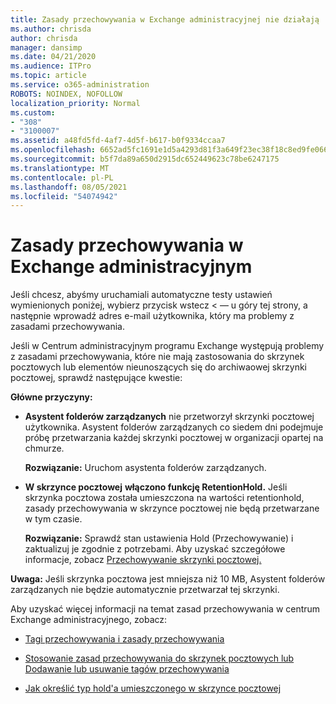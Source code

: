 ```yaml
---
title: Zasady przechowywania w Exchange administracyjnej nie działają
ms.author: chrisda
author: chrisda
manager: dansimp
ms.date: 04/21/2020
ms.audience: ITPro
ms.topic: article
ms.service: o365-administration
ROBOTS: NOINDEX, NOFOLLOW
localization_priority: Normal
ms.custom:
- "308"
- "3100007"
ms.assetid: a48fd5fd-4af7-4d5f-b617-b0f9334ccaa7
ms.openlocfilehash: 6652ad5fc1691e1d5a4293d81f3a649f23ec38f18c8ed9fe06665628a901d13e
ms.sourcegitcommit: b5f7da89a650d2915dc652449623c78be6247175
ms.translationtype: MT
ms.contentlocale: pl-PL
ms.lasthandoff: 08/05/2021
ms.locfileid: "54074942"
---
```

# <a name="retention-policies-in-exchange-admin-center"></a>Zasady przechowywania w Exchange administracyjnym

Jeśli chcesz, abyśmy uruchamiali automatyczne testy ustawień wymienionych poniżej, wybierz przycisk wstecz < — u góry tej strony, a następnie wprowadź adres e-mail użytkownika, który ma problemy z zasadami przechowywania.

Jeśli w Centrum administracyjnym programu Exchange występują problemy z zasadami przechowywania, które nie mają zastosowania do skrzynek pocztowych lub elementów nieunoszących się do archiwaowej skrzynki pocztowej, sprawdź następujące kwestie:

**Główne przyczyny:**

- **Asystent folderów zarządzanych** nie przetworzył skrzynki pocztowej użytkownika. Asystent folderów zarządzanych co siedem dni podejmuje próbę przetwarzania każdej skrzynki pocztowej w organizacji opartej na chmurze.

  **Rozwiązanie:** Uruchom asystenta folderów zarządzanych.

- **W skrzynce pocztowej** **włączono funkcję RetentionHold.** Jeśli skrzynka pocztowa została umieszczona na wartości retentionhold, zasady przechowywania w skrzynce pocztowej nie będą przetwarzane w tym czasie.

  **Rozwiązanie:** Sprawdź stan ustawienia Hold (Przechowywanie) i zaktualizuj je zgodnie z potrzebami. Aby uzyskać szczegółowe informacje, zobacz [Przechowywanie skrzynki pocztowej.](https://docs.microsoft.com/exchange/security-and-compliance/messaging-records-management/mailbox-retention-hold)
 
**Uwaga:** Jeśli skrzynka pocztowa jest mniejsza niż 10 MB, Asystent folderów zarządzanych nie będzie automatycznie przetwarzał tej skrzynki.
 
Aby uzyskać więcej informacji na temat zasad przechowywania w centrum Exchange administracyjnego, zobacz:

- [Tagi przechowywania i zasady przechowywania](https://docs.microsoft.com/exchange/security-and-compliance/messaging-records-management/retention-tags-and-policies)

- [Stosowanie zasad przechowywania do skrzynek pocztowych lub](https://docs.microsoft.com/exchange/security-and-compliance/messaging-records-management/apply-retention-policy) [Dodawanie lub usuwanie tagów przechowywania](https://docs.microsoft.com/exchange/security-and-compliance/messaging-records-management/add-or-remove-retention-tags)

- [Jak określić typ hold'a umieszczonego w skrzynce pocztowej](https://docs.microsoft.com/microsoft-365/compliance/identify-a-hold-on-an-exchange-online-mailbox)

